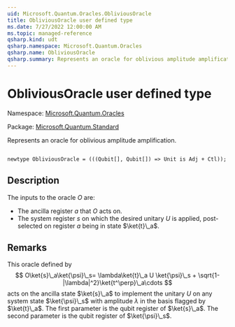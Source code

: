```yaml
---
uid: Microsoft.Quantum.Oracles.ObliviousOracle
title: ObliviousOracle user defined type
ms.date: 7/27/2022 12:00:00 AM
ms.topic: managed-reference
qsharp.kind: udt
qsharp.namespace: Microsoft.Quantum.Oracles
qsharp.name: ObliviousOracle
qsharp.summary: Represents an oracle for oblivious amplitude amplification.
---
```


# ObliviousOracle user defined type

Namespace: [Microsoft.Quantum.Oracles](xref:Microsoft.Quantum.Oracles)

Package: [Microsoft.Quantum.Standard](https://nuget.org/packages/Microsoft.Quantum.Standard)


Represents an oracle for oblivious amplitude amplification.

```qsharp

newtype ObliviousOracle = (((Qubit[], Qubit[]) => Unit is Adj + Ctl));
```



## Description

The inputs to the oracle $O$ are:- The ancilla register $a$ that $O$ acts on.- The system register $s$ on which the desired unitary $U$ is applied, post-selected on register $a$ being in state $\ket{t}\_a$.

## Remarks

This oracle defined by$$O\ket{s}\_a\ket{\psi}\_s= \lambda\ket{t}\_a U \ket{\psi}\_s + \sqrt{1-|\lambda|^2}\ket{t^\perp}\_a\cdots$$acts on the ancilla state $\ket{s}\_a$ to implement the unitary $U$ on any system state $\ket{\psi}\_s$ with amplitude $\lambda$ in the basis flagged by $\ket{t}\_a$.The first parameter is the qubit register of $\ket{s}\_a$. The second parameter is the qubit register of $\ket{\psi}\_s$.